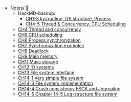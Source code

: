 + [Notes/](https://github.com/liao2000/Operating-Systems-NCHU/tree/main/Notes) :notebook:
    + HackMD-backup/
        + [CH1-3 Instruction, OS structure, Process](https://github.com/liao2000/Operating-Systems-NCHU/blob/main/Notes/CH1-3.md)
        + [CH4-5 Thread & Concurrency, CPU Scheduling](https://github.com/liao2000/Operating-Systems-NCHU/blob/main/Notes/CH4-5.md)
    + [CH4 Thread and concurrency](https://github.com/liao2000/Operating-Systems-NCHU/blob/main/Notes/Chapter%204%20Threads%20and%20concurrency%20.md)
    + [CH5 CPU scheduling](https://github.com/liao2000/Operating-Systems-NCHU/blob/main/Notes/Chapter%205%20CPU%20scheduling.md)
    + [CH6 Process synchronization](https://github.com/liao2000/Operating-Systems-NCHU/blob/main/Notes/Chapter%206%20Process%20synchronization.md)
    + [CH7 Synchronization examples](https://github.com/liao2000/Operating-Systems-NCHU/blob/main/Notes/Chapter%207%20Synchronization%20examples.md)
    + [CH8 Deadlock](https://github.com/liao2000/Operating-Systems-NCHU/blob/main/Notes/Chapter%208%20Deadlock.md)
    + [CH9 Main memory](https://github.com/liao2000/Operating-Systems-NCHU/blob/main/Notes/Chapter%209%20Main%20memory.md)
    + [CH11 Mass storage](https://github.com/liao2000/Operating-Systems-NCHU/blob/main/Notes/Chapter%2011%20Mass%20storage.md)
    + [CH12 IO systems](https://github.com/liao2000/Operating-Systems-NCHU/blob/main/Notes/Chapter%2012%20IO%20systems.md)
    + [CH13 File system interface](https://github.com/liao2000/Operating-Systems-NCHU/blob/main/Notes/Chapter%2013%20File%20system%20interface.md)
    + [CH14-1 Very simple file system](https://github.com/liao2000/Operating-Systems-NCHU/blob/main/Notes/Chapter%2014-1%20Very%20simple%20file%20system.md)
    + [CH14-3 File system implementation](https://github.com/liao2000/Operating-Systems-NCHU/blob/main/Notes/Chapter%2014-3%20File%20system%20implementation.md)
    + [CH14-4 Crash consistency FSCK and Journaling](https://github.com/liao2000/Operating-Systems-NCHU/blob/main/Notes/Chapter%2014-4%20Crash%20consistency%20FSCK%20and%20Journaling.md)
    + [CH14-5 Chapter 14-5 Log-structure file system](https://github.com/liao2000/Operating-Systems-NCHU/blob/main/Notes/Chapter%2014-5%20Log-structure%20file%20system.md)